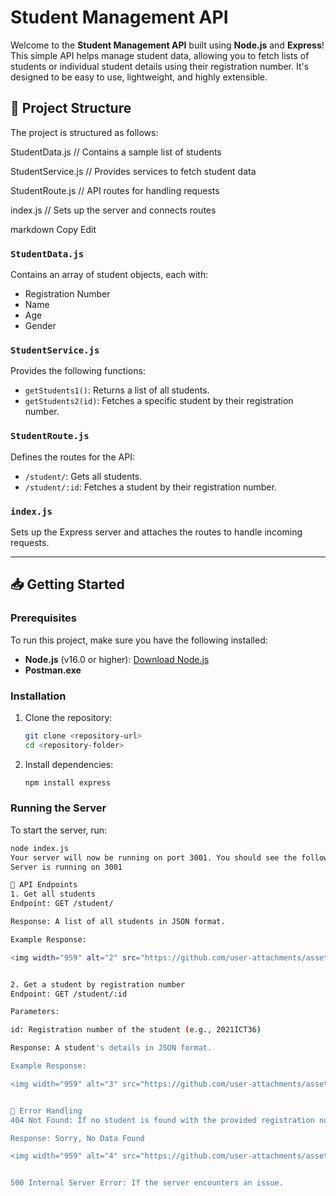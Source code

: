 # Student Management API 

Welcome to the **Student Management API** built using **Node.js** and **Express**! This simple API helps manage student data, allowing you to fetch lists of students or individual student details using their registration number. It's designed to be easy to use, lightweight, and highly extensible.

## 🚀 Project Structure

The project is structured as follows:

StudentData.js // Contains a sample list of students

StudentService.js // Provides services to fetch student data

StudentRoute.js // API routes for handling requests

index.js // Sets up the server and connects routes

markdown
Copy
Edit

### `StudentData.js`
Contains an array of student objects, each with:
- Registration Number
- Name
- Age
- Gender

### `StudentService.js`
Provides the following functions:
- `getStudents1()`: Returns a list of all students.
- `getStudents2(id)`: Fetches a specific student by their registration number.

### `StudentRoute.js`
Defines the routes for the API:
- `/student/`: Gets all students.
- `/student/:id`: Fetches a student by their registration number.

### `index.js`
Sets up the Express server and attaches the routes to handle incoming requests.

---

## 📥 Getting Started

### Prerequisites

To run this project, make sure you have the following installed:
- **Node.js** (v16.0 or higher): [Download Node.js](https://nodejs.org/)
- **Postman.exe**

### Installation

1. Clone the repository:
    ```bash
    git clone <repository-url>
    cd <repository-folder>
    ```

2. Install dependencies:
    ```bash
    npm install express
    ```

### Running the Server

To start the server, run:

```bash
node index.js
Your server will now be running on port 3001. You should see the following message in the terminal:
Server is running on 3001

📡 API Endpoints
1. Get all students
Endpoint: GET /student/

Response: A list of all students in JSON format.

Example Response:

<img width="959" alt="2" src="https://github.com/user-attachments/assets/9ecb1704-1230-4ee1-951b-ec6e9e402a1e" />


2. Get a student by registration number
Endpoint: GET /student/:id

Parameters:

id: Registration number of the student (e.g., 2021ICT36)

Response: A student's details in JSON format.

Example Response:

<img width="959" alt="3" src="https://github.com/user-attachments/assets/997ed637-af93-4cd7-8588-172934eb55c2" />


🚨 Error Handling
404 Not Found: If no student is found with the provided registration number.

Response: Sorry, No Data Found

<img width="959" alt="4" src="https://github.com/user-attachments/assets/c263b8a8-794b-4f30-b87f-9e08b281d240" />


500 Internal Server Error: If the server encounters an issue.

